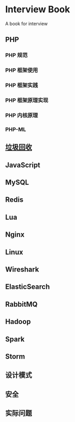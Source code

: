 # Interview Book
A book for interview

## PHP
### PHP 规范
### PHP 框架使用
### PHP 框架实践
### PHP 框架原理实现
### PHP 内核原理
### PHP-ML
## [垃圾回收](./docs/三色标记法.md)
## JavaScript
## MySQL
## Redis
## Lua
## Nginx
## Linux
## Wireshark
## ElasticSearch
## RabbitMQ
## Hadoop
## Spark
## Storm
## 设计模式
## 安全
## 实际问题
